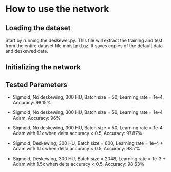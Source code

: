 # How to use the network
## Loading the dataset
Start by running the deskewer.py. This file will extract the training and test from the entire dataset file mnist.pkl.gz. It saves copies of the default data and deskewed data.

## Initializing the network


## Tested Parameters
- Sigmoid, No deskewing, 300 HU,  Batch size = 50, Learning rate = 1e-4, Accuracy: 98.15%

- Sigmoid, No deskewing, 300 HU, Batch size = 50, Learning rate = 1e-4 Adam, Accuracy: 96%

- Sigmoid, No deskewing, 300 HU, Batch size = 50, Learning rate = 1e-4 Adam with 1.1x when delta accuracy < 0.5, Accuracy: 97.87%

- Sigmoid, Deskewing, 300 HU, Batch size = 600, Learning rate = 1e-4 + Adam with 1.1x when delta accuracy < 0.5, Accuracy: 98.7%

- Sigmoid, Deskewing, 300 HU, Batch size = 2048, Learning rate = 1e-3 + Adam with 1.5x when delta accuracy < 0.5, Accuracy: 98.63% 
